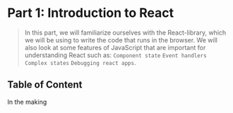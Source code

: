 # Part 1: Introduction to React

> In this part, we will familiarize ourselves with the React-library, which we will be using to write the code that runs in the browser. We will also look at some features of JavaScript that are important for understanding React such as: `Component state` `Event handlers` `Complex states` `Debugging react apps`.

## Table of Content

In the making